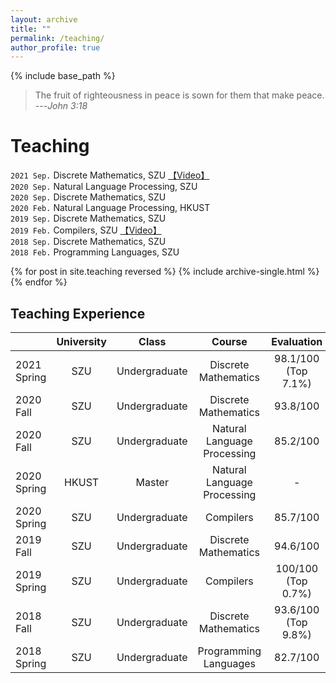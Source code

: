 ```yaml
---
layout: archive
title: ""
permalink: /teaching/
author_profile: true
---
```


{% include base_path %}

> The fruit of righteousness in peace is sown for them  that make peace. ---<cite>John 3:18</cite>


Teaching
======
`2021 Sep.` Discrete Mathematics, SZU [【Video】](https://space.bilibili.com/61190440/channel/seriesdetail?sid=414728&ctype=0) <br>
`2020 Sep.` Natural Language Processing, SZU<br>
`2020 Sep.` Discrete Mathematics, SZU<br>
`2020 Feb.` Natural Language Processing, HKUST<br>
`2019 Sep.` Discrete Mathematics, SZU<br>
`2019 Feb.` Compilers, SZU [【Video】](https://space.bilibili.com/61190440/channel/detail?cid=115820) <br>
`2018 Sep.` Discrete Mathematics, SZU<br>
`2018 Feb.` Programming Languages, SZU<br>


{% for post in site.teaching reversed %}
  {% include archive-single.html %}
{% endfor %}


Teaching Experience
------

|  | University | Class | Course | Evaluation |
| :--- | :----: | :----: | :----: | :----: |
| 2021 Spring |  SZU | Undergraduate | Discrete Mathematics  | 98.1/100 (Top 7.1%)   |
| 2020 Fall |  SZU | Undergraduate | Discrete Mathematics  | 93.8/100   |
| 2020 Fall |  SZU | Undergraduate | Natural Language Processing  | 85.2/100   |
| 2020 Spring | HKUST | Master | Natural Language Processing | - |
| 2020 Spring | SZU | Undergraduate | Compilers | 85.7/100 |
|	2019 Fall | SZU | Undergraduate | Discrete Mathematics | 94.6/100 |
|	2019 Spring | SZU | Undergraduate | Compilers | 100/100 (Top 0.7%)|
|	2018 Fall | SZU | Undergraduate | Discrete Mathematics | 93.6/100 (Top 9.8%)|
|	2018 Spring | SZU | Undergraduate | Programming Languages | 82.7/100 |


